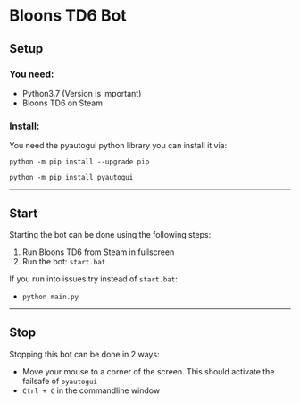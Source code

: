 # Bloons TD6 Bot

## Setup

### You need:
- Python3.7 (Version is important)
- Bloons TD6 on Steam

### Install:

You need the pyautogui python library you can install it via: 

`python -m pip install --upgrade pip`

`python -m pip install pyautogui`

---

## Start

Starting the bot can be done using the following steps:

1. Run Bloons TD6 from Steam in fullscreen
2. Run the bot: `start.bat`

If you run into issues try instead of `start.bat`:

- `python main.py`

---

## Stop

Stopping this bot can be done in 2 ways:

- Move your mouse to a corner of the screen. This should activate the failsafe of `pyautogui`
- `Ctrl + C` in the commandline window